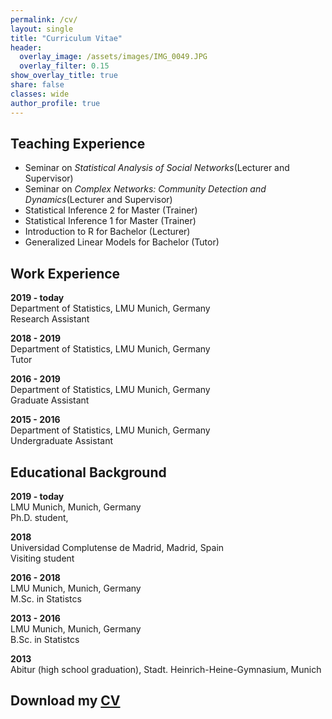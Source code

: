 ```yaml
---
permalink: /cv/
layout: single
title: "Curriculum Vitae"
header:
  overlay_image: /assets/images/IMG_0049.JPG
  overlay_filter: 0.15
show_overlay_title: true
share: false
classes: wide
author_profile: true  
---
```


Teaching Experience
---------------

+ Seminar on *Statistical Analysis of Social Networks*(Lecturer and Supervisor)
+ Seminar on *Complex Networks: Community Detection and Dynamics*(Lecturer and Supervisor)
+ Statistical Inference 2 for Master (Trainer)
+ Statistical Inference 1 for Master (Trainer)
+ Introduction to R for Bachelor (Lecturer)
+ Generalized Linear Models for Bachelor (Tutor)

Work Experience
---------------
__2019 - today__<br/>
Department of Statistics, LMU Munich, Germany<br/>
Research Assistant

__2018 - 2019__<br/>
Department of Statistics, LMU Munich, Germany<br/>
Tutor

__2016 - 2019__<br/>
Department of Statistics, LMU Munich, Germany<br/>
Graduate Assistant

__2015 - 2016__<br/>
Department of Statistics, LMU Munich, Germany<br/>
Undergraduate Assistant


Educational Background
---------------

__2019 - today__<br/>
LMU Munich, Munich, Germany<br/>
Ph.D. student,

__2018__<br/>
Universidad Complutense de Madrid, Madrid, Spain<br/>
Visiting student

__2016 - 2018__<br/>
LMU Munich, Munich, Germany<br/>
M.Sc. in Statistcs

__2013 - 2016__<br/>
LMU Munich, Munich, Germany<br/>
B.Sc. in Statistcs

__2013__<br/>
Abitur (high school graduation), Stadt. Heinrich-Heine-Gymnasium, Munich

Download my <a href="/assets/pdf/cv_cornelius_fritz.pdf" target="_blank">CV</a>
---------------


